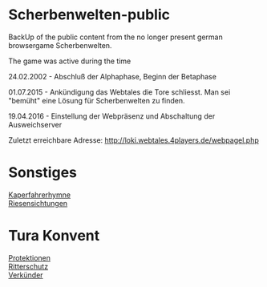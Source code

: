 # Scherbenwelten-public
BackUp of the public content from the no longer present german browsergame Scherbenwelten.

The game was active during the time

24.02.2002 - Abschluß der Alphaphase, Beginn der Betaphase

01.07.2015 - Ankündigung das Webtales die Tore schliesst. Man sei "bemüht" eine Lösung für Scherbenwelten zu finden.

19.04.2016 - Einstellung der Webpräsenz und Abschaltung der Ausweichserver


Zuletzt erreichbare Adresse:
http://loki.webtales.4players.de/webpagel.php


# Sonstiges

[Kaperfahrerhymne](Kaperfahrerhymne.md)\
[Riesensichtungen](SW-Riesen.md)

# Tura Konvent

[Protektionen](Tura_Protektion.md)\
[Ritterschutz](Tura_Ritterschutz.md)\
[Verkünder](Tura_Verkuender.md)